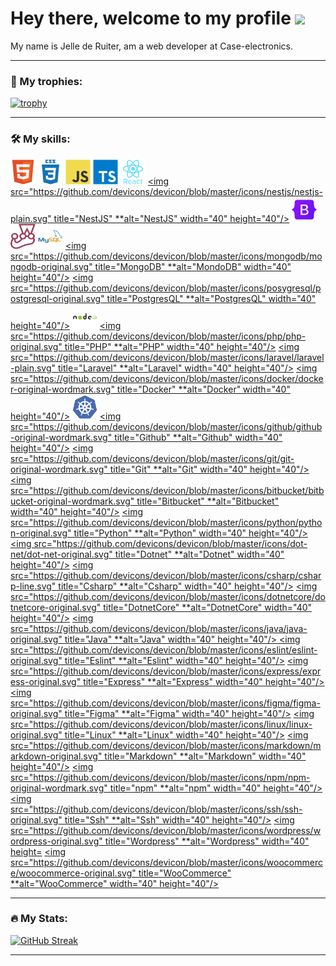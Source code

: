 <h1>
  Hey there, welcome to my profile
  <img src="https://media.giphy.com/media/hvRJCLFzcasrR4ia7z/giphy.gif" width="30px"/>
</h1>

My name is Jelle de Ruiter, am a web developer at Case-electronics. 

---
### 🥇 My trophies:

[![trophy](https://github-profile-trophy.vercel.app/?username=404R4K0)](https://github-profile-trophy.vercel.app/?username=404R4K0)

---

### 🛠️  My skills:  
[<img src="https://github.com/devicons/devicon/blob/master/icons/html5/html5-original.svg" title="HTML5" alt="HTML" width="40" height="40"/>](HTML5)
[<img src="https://github.com/devicons/devicon/blob/master/icons/css3/css3-plain-wordmark.svg"  title="CSS3" alt="CSS" width="40" height="40"/>](Css3)
[<img src="https://github.com/devicons/devicon/blob/master/icons/javascript/javascript-original.svg" title="JavaScript" alt="JavaScript" width="40" height="40"/>](javascript)
[<img src="https://github.com/devicons/devicon/blob/master/icons/typescript/typescript-original.svg" title="Typescript" alt="Typescript" width="40" height="40"/>]()
[<img src="https://github.com/devicons/devicon/blob/master/icons/react/react-original-wordmark.svg" title="React" alt="React" width="40" height="40"/>]()
[<img src="https://github.com/devicons/devicon/blob/master/icons/nestjs/nestjs-plain.svg" title="NestJS" **alt="NestJS" width="40" height="40"/>]()
[<img src="https://github.com/devicons/devicon/blob/master/icons/bootstrap/bootstrap-original.svg" title="Bootstrap" alt="Bootstrap" width="40" height="40"/>]()
[<img src="https://github.com/devicons/devicon/blob/master/icons/jest/jest-plain.svg" title="Jest" alt="Jest" width="40" height="40"/>]()
[<img src="https://github.com/devicons/devicon/blob/master/icons/mysql/mysql-original-wordmark.svg" title="MySQL"  alt="MySQL" width="40" height="40"/>]()
[<img src="https://github.com/devicons/devicon/blob/master/icons/mongodb/mongodb-original.svg" title="MongoDB" **alt="MondoDB" width="40" height="40"/>]()
[<img src="https://github.com/devicons/devicon/blob/master/icons/posygresql/postgresql-original.svg" title="PostgresQL" **alt="PostgresQL" width="40" height="40"/>]()
[<img src="https://github.com/devicons/devicon/blob/master/icons/nodejs/nodejs-original-wordmark.svg" title="NodeJS" alt="NodeJS" width="40" height="40"/>]()
[<img src="https://github.com/devicons/devicon/blob/master/icons/php/php-original.svg" title="PHP" **alt="PHP" width="40" height="40"/>]()
[<img src="https://github.com/devicons/devicon/blob/master/icons/laravel/laravel-plain.svg" title="Laravel" **alt="Laravel" width="40" height="40"/>]()
[<img src="https://github.com/devicons/devicon/blob/master/icons/docker/docker-original-wordmark.svg" title="Docker" **alt="Docker" width="40" height="40"/>]()
[<img src="https://github.com/devicons/devicon/blob/master/icons/kubernetes/kubernetes-plain.svg" title="Kubernetes" alt="Kubernetes" width="40" height="40"/>]()
[<img src="https://github.com/devicons/devicon/blob/master/icons/github/github-original-wordmark.svg" title="Github" **alt="Github" width="40" height="40"/>]()
[<img src="https://github.com/devicons/devicon/blob/master/icons/git/git-original-wordmark.svg" title="Git" **alt="Git" width="40" height="40"/>]()
[<img src="https://github.com/devicons/devicon/blob/master/icons/bitbucket/bitbucket-original-wordmark.svg" title="Bitbucket" **alt="Bitbucket" width="40" height="40"/>]()
[<img src="https://github.com/devicons/devicon/blob/master/icons/python/python-original.svg" title="Python" **alt="Python" width="40" height="40"/>]()
[<img src="https://github.com/devicons/devicon/blob/master/icons/dot-net/dot-net-original.svg" title="Dotnet" **alt="Dotnet" width="40" height="40"/>]()
[<img src="https://github.com/devicons/devicon/blob/master/icons/csharp/csharp-line.svg" title="Csharp" **alt="Csharp" width="40" height="40"/>]()
[<img src="https://github.com/devicons/devicon/blob/master/icons/dotnetcore/dotnetcore-original.svg" title="DotnetCore" **alt="DotnetCore" width="40" height="40"/>]()
[<img src="https://github.com/devicons/devicon/blob/master/icons/java/java-original.svg" title="Java" **alt="Java" width="40" height="40"/> ]()
[<img src="https://github.com/devicons/devicon/blob/master/icons/eslint/eslint-original.svg" title="Eslint" **alt="Eslint" width="40" height="40"/>]()
[<img src="https://github.com/devicons/devicon/blob/master/icons/express/express-original.svg" title="Express" **alt="Express" width="40" height="40"/>]()
[<img src="https://github.com/devicons/devicon/blob/master/icons/figma/figma-original.svg" title="Figma" **alt="Figma" width="40" height="40"/>]()
[<img src="https://github.com/devicons/devicon/blob/master/icons/linux/linux-original.svg" title="Linux" **alt="Linux" width="40" height="40"/>]()
[<img src="https://github.com/devicons/devicon/blob/master/icons/markdown/markdown-original.svg" title="Markdown" **alt="Markdown" width="40" height="40"/>]()
[<img src="https://github.com/devicons/devicon/blob/master/icons/npm/npm-original-wordmark.svg" title="npm" **alt="npm" width="40" height="40"/>]()
[<img src="https://github.com/devicons/devicon/blob/master/icons/ssh/ssh-original.svg" title="Ssh" **alt="Ssh" width="40" height="40"/>]()
[<img src="https://github.com/devicons/devicon/blob/master/icons/wordpress/wordpress-original.svg" title="Wordpress" **alt="Wordpress" width="40" height=]()
[<img src="https://github.com/devicons/devicon/blob/master/icons/woocommerce/woocommerce-original.svg" title="WooCommerce" **alt="WooCommerce" width="40" height="40"/>]()

---

### 🔥 My Stats:
[![GitHub Streak](http://github-readme-streak-stats.herokuapp.com?user=404R4K0&theme=dark&background=000000)](http://github-readme-streak-stats.herokuapp.com?user=404R4K0&theme=dark&background=000000)

---

<!--
**404R4K0/404R4K0** is a ✨ _special_ ✨ repository because its `README.md` (this file) appears on your GitHub profile.

Here are some ideas to get you started:

- 🔭 I’m currently working on ...
- 🌱 I’m currently learning ...
- 👯 I’m looking to collaborate on ...
- 🤔 I’m looking for help with ...
- 💬 Ask me about ...
- 📫 How to reach me: ...
- 😄 Pronouns: ...
- ⚡ Fun fact: ...
-->
